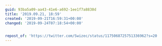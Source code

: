 ```yaml
---
guid: 93ba5a09-aa43-41e6-a692-1ee1f7a8830d
title: '2019.09.21, 18:59'
created: '2019-09-21T16:59:31+00:00'
changed: '2019-09-24T07:18:54+00:00'


repost_of: 'https://twitter.com/Swizec/status/1175068725751336962?s=20'
---
```


